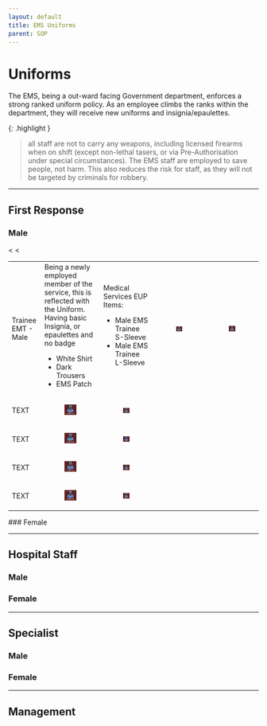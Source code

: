 ```yaml
---
layout: default
title: EMS Uniforms
parent: SOP
---
```


# Uniforms

The EMS, being a out-ward facing Government department, enforces a strong ranked uniform policy. As an employee climbs the ranks within the department, they will receive new uniforms and insignia/epaulettes. 

{: .highlight }
> all staff are not to carry any weapons, including licensed firearms when on shift (except non-lethal tasers, or via Pre-Authorisation under special circumstances). The EMS staff are employed to save people, not harm. This also reduces the risk for staff, as they will not be targeted by criminals for robbery.

---

## First Response

### Male

<table>
<tbody>
<tr><td>
Trainee EMT - Male
</td><td>
Being a newly employed member of the service, this is reflected with the Uniform. Having basic Insignia, or epaulettes and no badge

- White Shirt
- Dark Trousers
- EMS Patch
</td><td>
Medical Services EUP Items:

- Male EMS Trainee S-Sleeve
- Male EMS Trainee L-Sleeve

</td><td>
<figure class="image"> <img src="https://raw.githubusercontent.com/DJ-Ben-DJB/PRD-LRP-EMS-DOCS/main/assets/images/uniforms.jpg"></figure>
</td><td>
<figure class="image"> <img src="https://raw.githubusercontent.com/DJ-Ben-DJB/PRD-LRP-EMS-DOCS/main/assets/images/uniforms.jpg"></figure>
</td></tr>
<<tr><td>
TEXT
</td><td>
<figure class="image"> <img src="https://raw.githubusercontent.com/DJ-Ben-DJB/PRD-LRP-EMS-DOCS/main/assets/images/uniforms.jpg"></figure>
</td><td>
<figure class="image"> <img src="https://raw.githubusercontent.com/DJ-Ben-DJB/PRD-LRP-EMS-DOCS/main/assets/images/uniforms.jpg"></figure>
</td></tr>
<tr><td>
TEXT
</td><td>
<figure class="image"> <img src="https://raw.githubusercontent.com/DJ-Ben-DJB/PRD-LRP-EMS-DOCS/main/assets/images/uniforms.jpg"></figure>
</td><td>
<figure class="image"> <img src="https://raw.githubusercontent.com/DJ-Ben-DJB/PRD-LRP-EMS-DOCS/main/assets/images/uniforms.jpg"></figure>
</td></tr>
<<tr><td>
TEXT
</td><td>
<figure class="image"> <img src="https://raw.githubusercontent.com/DJ-Ben-DJB/PRD-LRP-EMS-DOCS/main/assets/images/uniforms.jpg"></figure>
</td><td>
<figure class="image"> <img src="https://raw.githubusercontent.com/DJ-Ben-DJB/PRD-LRP-EMS-DOCS/main/assets/images/uniforms.jpg"></figure>
</td></tr>
<tr><td>
TEXT
</td><td>
<figure class="image"> <img src="https://raw.githubusercontent.com/DJ-Ben-DJB/PRD-LRP-EMS-DOCS/main/assets/images/uniforms.jpg"></figure>
</td><td>
<figure class="image"> <img src="https://raw.githubusercontent.com/DJ-Ben-DJB/PRD-LRP-EMS-DOCS/main/assets/images/uniforms.jpg"></figure>
</td></tr>
</tbody>
</table>
### Female

---

## Hospital Staff

### Male

### Female

--- 

## Specialist

### Male

### Female

---

## Management

